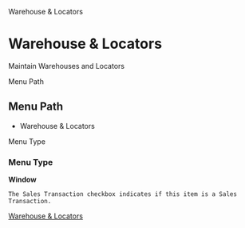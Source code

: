 
Warehouse & Locators
# Warehouse & Locators


Maintain Warehouses and Locators

Menu Path
## Menu Path



- Warehouse & Locators

Menu Type
### Menu Type

**Window**

```
The Sales Transaction checkbox indicates if this item is a Sales Transaction.
```

[Warehouse & Locators](../../functional-guide/window/window-warehouse--locators.md)